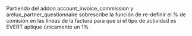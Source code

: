 Partiendo del addon account_invoice_commission y arelux_partner_questionnaire sobrescribe la función de re-definir el % de comisión en las líneas de la factura para que si el tipo de actividad es EVERT aplique únicamente un 1%

